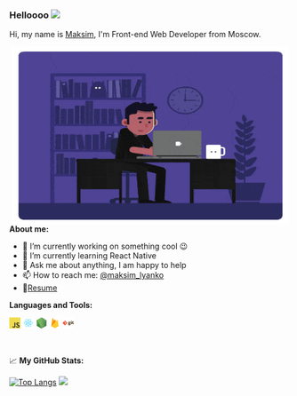### Helloooo <img src="https://media.giphy.com/media/hvRJCLFzcasrR4ia7z/giphy.gif" width="25px">

Hi, my name is [Maksim](https://drive.google.com/file/d/147SHcD16QT7CvOuKYllobg2rQxBvgk5R/view), I'm Front-end Web Developer from Moscow.

<img align="right" alt="GIF" src="./code.gif" width="500" height="320" />

<br />
  
**About me:**

- 🔭 I’m currently working on something cool 😉
- 🌱 I’m currently learning React Native 
- 💬 Ask me about anything, I am happy to help
- 📫 How to reach me: [@maksim_lyanko](https://t.me/maksim_lyanko)
- 📝[Resume](https://drive.google.com/file/d/147SHcD16QT7CvOuKYllobg2rQxBvgk5R/view)

**Languages and Tools:**  

<code><img height="20" src="https://raw.githubusercontent.com/github/explore/80688e429a7d4ef2fca1e82350fe8e3517d3494d/topics/javascript/javascript.png"></code>
<code><img height="20" src="https://raw.githubusercontent.com/github/explore/80688e429a7d4ef2fca1e82350fe8e3517d3494d/topics/react/react.png"></code>
<code><img height="20" src="https://raw.githubusercontent.com/github/explore/80688e429a7d4ef2fca1e82350fe8e3517d3494d/topics/nodejs/nodejs.png"></code>
<code><img height="20" src="https://raw.githubusercontent.com/github/explore/80688e429a7d4ef2fca1e82350fe8e3517d3494d/topics/firebase/firebase.png"></code>
<code><img height="20" src="https://raw.githubusercontent.com/github/explore/80688e429a7d4ef2fca1e82350fe8e3517d3494d/topics/git/git.png"></code>

<br />

📈 **My GitHub Stats:**

[![Top Langs](https://github-readme-stats.vercel.app/api/top-langs/?username=Maksim1108&layout=compact&hide_border=true&)](https://github.com/Maksim1108) [<img src="https://github-readme-stats.vercel.app/api?username=Maksim1108&show_icons=true&hide_border=true">](https://github.com/Maksim1108)

